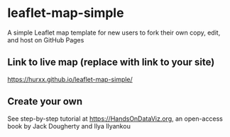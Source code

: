 # leaflet-map-simple
A simple Leaflet map template for new users to fork their own copy, edit, and host on GitHub Pages

## Link to live map (replace with link to your site)
https://hurxx.github.io/leaflet-map-simple/

## Create your own
See step-by-step tutorial at https://HandsOnDataViz.org, an open-access book by Jack Dougherty and Ilya Ilyankou
